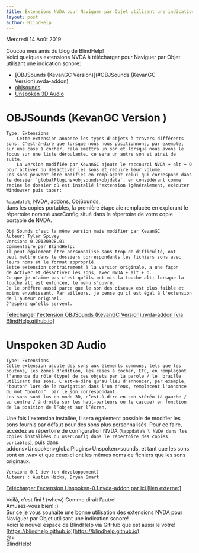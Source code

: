 ```yaml
---
title: Extensions NVDA pour Naviguer par Objet utilisant une indication sonore
layout: post
author: BlindHelp
---
```


<footer>Mercredi 14 Août 2019</footer>

Coucou mes amis du blog de BlindHelp!    
Voici quelques extensions NVDA à télécharger pour Naviguer par Objet utilisant une indication sonore:    

- [OBJSounds (KevanGC Version)](#OBJSounds (KevanGC Version).nvda-addon)
- [objsounds](#objsounds.nvda-addon)
- [Unspoken 3D Audio](#Unspoken-0.1.nvda-addon)


# OBJSounds (KevanGC Version <a id="OBJSounds (KevanGC Version).nvda-addon"></a>)
    Type: Extensions
		Cette extension annonce les types d'objets à travers différents sons. C'est-à-dire que lorsque nous nous positionnons, par exemple, sur une case à cocher, cela émettra un son et lorsque nous avons le focus sur une liste déroulante, ce sera un autre son et ainsi de suite.
		La version modifiée par KevanGC ajoute le raccourci NVDA + alt + O pour activer ou désactiver les sons et réduire leur volume.
	Les sons peuvent être modifiés en remplaçant celui qui correspond dans le dossier `globalPlugins>objsounds>objdata`, en considérant comme racine le dossier où est installé l'extension (généralement, exécuter Windows+r puis taper:
`%appdata%`, NVDA, addons, ObjSounds,    
dans les copies portables, la première étape aie remplacée en explorant le répertoire nommé userConfig situé dans le répertoire de votre copie portable de NVDA.    

    Obj Sounds c'est la même version mais modifier par KevanGC
    Auteur: Tyler Spivey
    Version: 0.20120928.01
    Commentaire par BlindHelp:
    Il peut également être personnalisé sans trop de difficulté, ont
    peut mettre dans le dossiers correspondants les fichiers sons avec
    leurs noms et le format approprié.
    Sette extension contrairement à la version originale, a une façon
    de Activer et désactiver les sons, avec NVDA + alt + o.
    Ce que je n'aime pas c'est qu'ils ont mis la touche alt; lorsque la
    touche alt est enfoncée, le menu s'ouvre.
    Je le préfère aussi parce que le son des oiseaux est plus faible et
    moins envahissant. Par ailleurs, je pense qu'il est égal à l'extension de l'auteur original.
    J'espère qu'ells servent. 

[Télécharger l'extension
    OBJSounds (KevanGC Version).nvda-addon [via BlindHelp.github.io]](https://blindhelp.github.io/OBJSounds%20%28KevanGC%20Version%29.nvda-addon)

# Unspoken 3D Audio<a id="Unspoken-0.1.nvda-addon"></a>
    Type: Extensions
    Cette extension ajoute des sons aux éléments communs, tels que les boutons, les zones d'édition, les cases à cocher, ETC, en remplaçant l'annonce du rôle (type) de ces objets par la parole / le  braille utilisant des sons. C'est-à-dire qu'au lieu d'annoncer, par exemple, "bouton" lors de la navigation dans l'un d'eux, remplacent l'annonce du mot "bouton"  par le son correspondant.
    Les sons sont lus en mode 3D, c’est-à-dire en son stéréo (à gauche / au centre / à droite sur les haut-parleurs ou le casque) en fonction de la position de l’objet sur l’écran.

Une fois l'extension installée, il sera également possible de modifier les sons fournis par défaut pour des sons plus personnalisés. Pour ce faire, accédez au répertoire de configuration NVDA (`%appdata% \ NVDA dans les copies installées ou userConfig dans le répertoire des copies portables`), puis dans addons>Unspoken>globalPlugins>Unspoken>sounds, et tant que les sons sont en .wav et que ceux-ci ont les mêmes noms de fichiers que les sons originaux.

	Version: 0.1 dev (en développement)
	Auteurs : Austin Hicks, Bryan Smart

[Télécharger l'extension Unspoken-0.1.nvda-addon par
    ici [lien externe:]](http://www.grossgang.com/nvda/Unspoken-0.1.nvda-addon)

Voilà, c’est fini ! (whew) Comme dirait l’autre!   
Amusez-vous bien! :)     
Sur ce je vous souhaite une bonne utilisation des extensions NVDA pour Naviguer par Objet utilisant une indication sonore!    
Voici le nouvel espace de BlindHelp via GitHub que est aussi le votre! 
[https://blindhelp.github.io](https://blindhelp.github.io)    
@+      
BlindHelp!        
